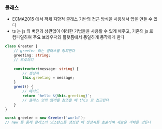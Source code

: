 ### 클래스

* ECMA2015 에서 객체 지향적 클래스 기반의 접근 방식을 사용해서 앱을 만들 수 있다
* ts 는 js 의 버전과 상관없이 이러한 기법들을 사용할 수 있게 해주고, 기존의 js 로 컴파일하여 주요 브라우저와 플랫폼에서 동일하게 동작하게 한다

```typescript
class Greeter {
    // greeter 라는 클래스를 정의한다
    greeting: string;
    // 프로퍼티
  
    constructor(message: string) {
        // 생성자
        this.greeting = message;
    }
    greet() {
        // 메서드
        return `hello ${this.greeting}`;
        // 클래스 안의 멤버를 참조할 때 this 로 접근한다
    }
}

const greeter = new Greeter('world');
// new 를 통해 클래스의 인스턴스를 생성할 때 생성자를 호출하여 새로운 객체를 만든다
```